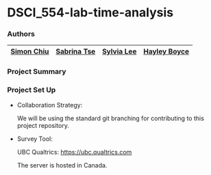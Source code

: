 # DSCI_554-lab-time-analysis

### Authors

| [Simon Chiu](https://github.com/cheukman1207) | [Sabrina Tse](https://github.com/sabrinatkk) | [Sylvia Lee](https://github.com/LeeYinYing)| [Hayley Boyce](https://github.com/hfboyce)
|:------------:|:--------------:|:--------------:|:--------------:|

### Project Summary  




### Project Set Up

* Collaboration Strategy:

    We will be using the standard git branching for contributing to this project repository.

* Survey Tool:

    UBC Qualtrics:  https://ubc.qualtrics.com

    The server is hosted in Canada.
